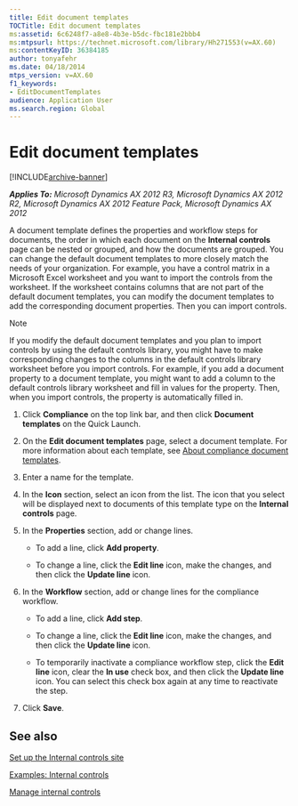 ```yaml
---
title: Edit document templates
TOCTitle: Edit document templates
ms:assetid: 6c6248f7-a8e8-4b3e-b5dc-fbc181e2bbb4
ms:mtpsurl: https://technet.microsoft.com/library/Hh271553(v=AX.60)
ms:contentKeyID: 36384185
author: tonyafehr
ms.date: 04/18/2014
mtps_version: v=AX.60
f1_keywords:
- EditDocumentTemplates
audience: Application User
ms.search.region: Global
---
```


# Edit document templates 


[!INCLUDE[archive-banner](includes/archive-banner.md)]


_**Applies To:** Microsoft Dynamics AX 2012 R3, Microsoft Dynamics AX 2012 R2, Microsoft Dynamics AX 2012 Feature Pack, Microsoft Dynamics AX 2012_

A document template defines the properties and workflow steps for documents, the order in which each document on the **Internal controls** page can be nested or grouped, and how the documents are grouped. You can change the default document templates to more closely match the needs of your organization. For example, you have a control matrix in a Microsoft Excel worksheet and you want to import the controls from the worksheet. If the worksheet contains columns that are not part of the default document templates, you can modify the document templates to add the corresponding document properties. Then you can import controls.


> [!NOTE]
> <P>If you modify the default document templates and you plan to import controls by using the default controls library, you might have to make corresponding changes to the columns in the default controls library worksheet before you import controls. For example, if you add a document property to a document template, you might want to add a column to the default controls library worksheet and fill in values for the property. Then, when you import controls, the property is automatically filled in.</P>



1.  Click **Compliance** on the top link bar, and then click **Document templates** on the Quick Launch.

2.  On the **Edit document templates** page, select a document template. For more information about each template, see [About compliance document templates](about-compliance-document-templates.md).

3.  Enter a name for the template.

4.  In the **Icon** section, select an icon from the list. The icon that you select will be displayed next to documents of this template type on the **Internal controls** page.

5.  In the **Properties** section, add or change lines.
    
      - To add a line, click **Add property**.
    
      - To change a line, click the **Edit line** icon, make the changes, and then click the **Update line** icon.

6.  In the **Workflow** section, add or change lines for the compliance workflow.
    
      - To add a line, click **Add step**.
    
      - To change a line, click the **Edit line** icon, make the changes, and then click the **Update line** icon.
    
      - To temporarily inactivate a compliance workflow step, click the **Edit line** icon, clear the **In use** check box, and then click the **Update line** icon. You can select this check box again at any time to reactivate the step.

7.  Click **Save**.

## See also

[Set up the Internal controls site](set-up-the-internal-controls-site.md)

[Examples: Internal controls](examples-internal-controls.md)

[Manage internal controls](manage-internal-controls.md)

  


